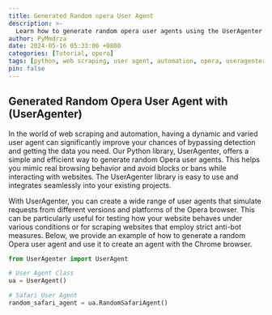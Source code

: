 ```yaml
---
title: Generated Random opera User Agent
description: >-
  Learn how to generate random opera user agents using the UserAgenter library in Python to enhance your web scraping and automation projects.
author: PyMmdrza
date: 2024-05-16 05:33:00 +0800
categories: [Tutorial, opera]
tags: [python, web scraping, user agent, automation, opera, useragenter, random user agent, web security, python libraries]
pin: false
---
```


## Generated Random Opera User Agent with (UserAgenter)

In the world of web scraping and automation, having a dynamic and varied user agent can significantly improve your chances of bypassing detection and getting the data you need. Our Python library, UserAgenter, offers a simple and efficient way to generate random Opera user agents. This helps you mimic real browsing behavior and avoid blocks or bans while interacting with websites. The UserAgenter library is easy to use and integrates seamlessly into your existing projects.

With UserAgenter, you can create a wide range of user agents that simulate requests from different versions and platforms of the Opera browser. This can be particularly useful for testing how your website behaves under various conditions or for scraping websites that employ strict anti-bot measures. Below, we provide an example of how to generate a random Opera user agent and use it to create an agent with the Chrome browser.


```python
from UserAgenter import UserAgent

# User Agent Class
ua = UserAgent()

# Safari User Agent 
random_safari_agent = ua.RandomSafariAgent()
```

[generate-opera-useragent]: https://github.com/useragenter/generate-opera-useragent

